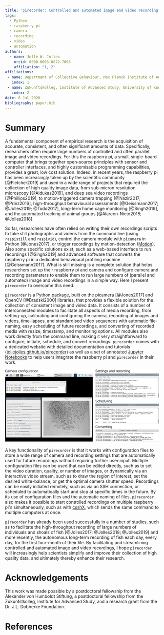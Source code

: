 ```yaml
---
title: 'pirecorder: Controlled and automated image and video recording with the raspberry pi'
tags:
  - Python
  - raspberry pi
  - camera
  - recording
  - video
  - automation
authors:
  - name: Jolle W. Jolles
    orcid: 0000-0003-0872-7098
    affiliation: "1, 2"
affiliations:
 - name: Department of Collective Behaviour, Max Planck Institute of Animal Behaviour, Konstanz, Germany
   index: 1
 - name: Zukunftskolleg, Institute of Advanced Study, University of Konstanz, Germany
   index: 2
date: 6 Jul 2020
bibliography: paper.bib
---
```


# Summary
A fundamental component of empirical research is the acquisition of accurate, consistent, and often significant amounts of data. Specifically, researchers often require large numbers of controlled and often parallel image and video recordings. For this the raspberry pi, a small, single-board computer that brings together open-source principles with sensor and controller interfaces, and highly customisable programming capabilities, provides a great, low cost solution. Indeed, in recent years, the raspberry pi has been increasingly taken up by the scientific community [@Fletcher2019] and used in a wide range of projects that required the collection of high quality image data, from sub-micron resolution microscopy [@Aidukas2019], and deep sea video recordings [@Phillips2019], to motion-triggered camera trapping [@Nazir2017; @Prinz2016], high-throughput behavioural assessments [@Geissmann2017; @Jolles2019; @Todd2017], long-term home cage monitoring [@Singh2019], and the automated tracking of animal groups [@Alarcon-Nieto2018; @Jolles2018].

So far, researchers have often relied on writing their own recordings scripts to take still photographs and videos from the command line (using `raspistill` and `raspivid`), control the camera module with `picamera` in Python [@Jones2017], or trigger recordings by motion-detection  ([Motion](https://motion-project.github.io)). Also some specific solutions exist, such as a web-based interface to run recordings [@Singh2019] and advanced software that converts the raspberry pi in a dedicated behavioural profiling machine [@Geissmann2017]. What is still missing is a complete solution that helps researchers set up their raspberry pi and camera and configure camera and recording parameters to enable them to run large numbers of (parallel and automated) image and video recordings in a simple way. Here I present `pirecorder` to overcome this need.

`pirecorder` is a Python package, built on the picamera [@Jones2017] and OpenCV [@Bradski2000] libraries, that provides a flexible solution for the collection of consistent image and video data. It consists of a number of interconnected modules to facilitate all aspects of media recording, from setting-up, calibrating and configuring the camera, recording of images and videos, time-lapses, and standardised video sequences with automatic file-naming, easy scheduling of future recordings, and converting of recorded media with resize, timestamp, and monitoring options. All modules also work directly from the command line, making it very straightforward to configure, initiate, schedule, and convert recordings. `pirecorder` comes with a dedicated website with detailed documentation and tutorials ([jollejolles.github.io/pirecorder](https://jollejolles.github.io/pirecorder/)) as well as a set of annotated [Jupyter Notebooks](https://github.com/JolleJolles/pirecorder/tree/master/notebooks) to help users integrate the raspberry pi and `pirecorder` in their work.

![Screenshots of pirecorder in action, from configuring the camera with the interactive video stream, running recordings, testing and scheduling future recordings, and converting recorded media.](Figure1.jpg)

A key functionality of `pirecorder` is that it works with configuration files to store a wide range of camera and recording settings that are automatically used for future recordings without requiring further user input. Multiple configuration files can be used that can be edited directly, such as to set the video duration, quality, or number of images, or dynamically via an interactive video stream, such as to draw the region of interest, set the desired white-balance, or get the optimal camera shutter speed. Recordings can be easily initiated remotely, such as via an SSH connection, or scheduled to automatically start and stop at specific times in the future. By its use of configuration files and the automatic naming of files, `pirecorder` also makes it possible to start controlled recordings on multiple raspberry pi's simultaneously, such as with [csshX](https://github.com/brockgr/csshx), which sends the same command to multiple computers at once.  

`pirecorder` has already been used successfully in a number of studies, such as to facilitate the high-throughput recording of large numbers of individuals and shoals of fish [@Jolles2017; @Jolles2018; @Jolles2019] and more recently, the autonomous long-term recording of fish each day, every day, for the first four-month of their life. By facilitating and streamlining controlled and automated image and video recordings, I hope `pirecorder` will increasingly help scientists simplify and improve their collection of high quality data, and ultimately thereby enhance their research.

# Acknowledgements
This work was made possible by a postdoctoral fellowship from the Alexander von Humboldt Stiftung, a postdoctoral fellowship from the Zukunfstkolleg, Institute for Advanced Study, and a research grant from the Dr. J.L. Dobberke Foundation.

# References
